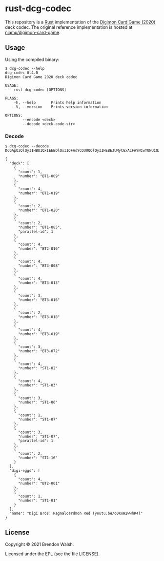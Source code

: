 # rust-dcg-codec

This repository is a [Rust](https://www.rust-lang.org) implementation of the [Digimon Card Game (2020)](https://world.digimoncard.com/) deck codec. The original reference implementation is hosted at [niamu/digimon-card-game](https://github.com/niamu/digimon-card-game).

## Usage

Using the compiled binary:

```
$ dcg-codec --help
dcg-codec 0.4.0
Digimon Card Game 2020 deck codec

USAGE:
    rust-dcg-codec [OPTIONS]

FLAGS:
    -h, --help       Prints help information
    -V, --version    Prints version information

OPTIONS:
        --encode <deck>
        --decode <deck-code-str>
```

### Decode

```
$ dcg-codec --decode DCGApQzQlQyIIHBU1QxIEEBQlQxIIQFAsYCQU0QQlQyIIHEBEJUMyCGxALFAYNCwYUNU1QxIEbCwYMBiEUCRGlnaSBCcm9zOiBSYWduYWxvYXJkbW9uIFJlZCAoeW91dHUuYmUvbzBLb1cyd3doUjQp

{
  "deck": [
    {
      "count": 1,
      "number": "BT1-009"
    },
    {
      "count": 4,
      "number": "BT1-019"
    },
    {
      "count": 2,
      "number": "BT1-020"
    },
    {
      "count": 2,
      "number": "BT1-085",
      "parallel-id": 1
    },
    {
      "count": 4,
      "number": "BT2-016"
    },
    {
      "count": 4,
      "number": "BT3-008"
    },
    {
      "count": 4,
      "number": "BT3-013"
    },
    {
      "count": 3,
      "number": "BT3-016"
    },
    {
      "count": 2,
      "number": "BT3-018"
    },
    {
      "count": 4,
      "number": "BT3-019"
    },
    {
      "count": 3,
      "number": "BT3-072"
    },
    {
      "count": 4,
      "number": "ST1-02"
    },
    {
      "count": 4,
      "number": "ST1-03"
    },
    {
      "count": 3,
      "number": "ST1-06"
    },
    {
      "count": 1,
      "number": "ST1-07"
    },
    {
      "count": 3,
      "number": "ST1-07",
      "parallel-id": 1
    },
    {
      "count": 2,
      "number": "ST1-16"
    }
  ],
  "digi-eggs": [
    {
      "count": 4,
      "number": "BT2-001"
    },
    {
      "count": 1,
      "number": "ST1-01"
    }
  ],
  "name": "Digi Bros: Ragnaloardmon Red (youtu.be/o0KoW2wwhR4)"
}
```

## License

Copyright © 2021 Brendon Walsh.

Licensed under the EPL (see the file LICENSE).
